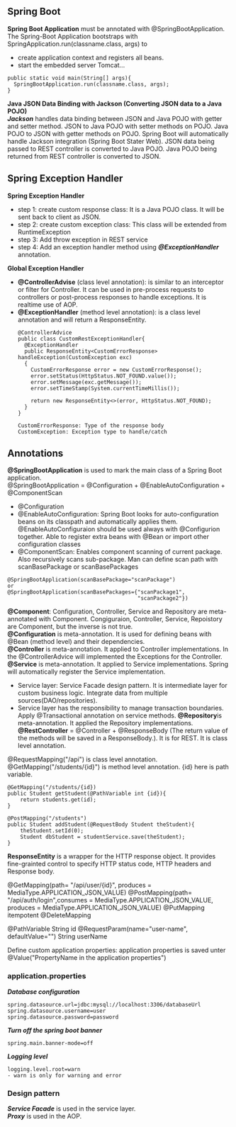## Spring Boot
**Spring Boot Application** must be annotated with @SpringBootApplication. <br>
The Spring-Boot Application bootstraps with SpringApplication.run(classname.class, args) to 
- create application context and registers all beans.
- start the embedded server Tomcat...
```
public static void main(String[] args){
  SpringBootApplication.run(classname.class, args);
}
```

**Java JSON Data Binding with Jackson (Converting JSON data to a Java POJO)** <br>
***Jackson*** handles data binding between JSON and Java POJO with getter and setter method. JSON to Java POJO with setter methods on POJO. Java POJO to JSON with getter methods on POJO. Spring Boot will automatically handle Jackson integration (Spring Boot Stater Web). JSON data being passed to REST controller is converted to Java POJO. Java POJO being returned from REST controller is converted to JSON.

## Spring Exception Handler
**Spring Exception Handler** <br>
- step 1: create custom response class: It is a Java POJO class. It will be sent back to client as JSON.
- step 2: create custom exception class: This class will be extended from RuntimeException
- step 3: Add throw exception in REST service
- step 4: Add an exception handler method using ***@ExceptionHandler*** annotation.

**Global Exception Handler**
- **@ControllerAdvise** (class level annotation): is similar to an interceptor or filter for Controller. It can be used in pre-process requests to controllers or post-process responses to handle exceptions. It is realtime use of AOP.
- **@ExceptionHandler** (method level annotation): is a class level annotation and will return a ResponseEntity.
  ```
  @ControllerAdvice
  public class CustomRestExceptionHandler{
    @ExceptionHandler
    public ResponseEntity<CustomErrorResponse> handleException(CustomException exc)
    {
      CustomErrorResponse error = new CustomErrorResponse();
      error.setStatus(HttpStatus.NOT_FOUND.value());
      error.setMessage(exc.getMessage());
      error.setTimeStamp(System.currentTimeMillis());
    
      return new ResponseEntity<>(error, HttpStatus.NOT_FOUND);
    }
  }
  
  CustomErrorResponse: Type of the response body
  CustomException: Exception type to handle/catch
  ```
  
## Annotations
**@SpringBootApplication** is used to mark the main class of a Spring Boot application.<br>
@SpringBootApplication = @Configuration + @EnableAutoConfiguration + @ComponentScan<br>
- @Configuration
- @EnableAutoConfiguration: Spring Boot looks for auto-configuration beans on its classpath and automatically applies them. @EnableAutoConfiguraion should be used always with @Configurion together.
Able to register extra beans with @Bean or import other configuration classes
- @ComponentScan: Enables component scanning of current package. Also recursively scans sub-package. Man can define scan path with scanBasePackage or scanBasePackages
```
@SpringBootApplication(scanBasePackage="scanPackage")
or
@SpringBootApplication(scanBasePackages={"scanPackage1",
                                         "scanPackage2"})
```
**@Component**: Configuration, Controller, Service and Repository are meta-annotated with Component. Congiguraion, Controller, Service, Repoistory are Component, but the inverse is not true.<br>
**@Configuration** is meta-annotation. It is used for defining beans with @Bean (method level) and their dependencies.<br>
**@Controller** is meta-annotation. It applied to Controller implementations. In the @ControllerAdvice will implemented the Exceptions for the Controller.<br>
**@Service** is meta-annotation. It applied to Service implementations. Spring will automatically register the Service implementation.<br>
- Service layer: Service Facade design pattern. It is intermediate layer for custom business logic. Integrate data from multiple sources(DAO/repositories).
- Service layer has the responsibility to manage transaction boundaries. Apply @Transactional annotation on service methods.
**@Repository**is meta-annotation. It applied the Repository implementations.<br>
**@RestController** = @Controller + @ResponseBody (The return value of the methods will be saved in a ResponseBody.). It is for REST. It is class level annotation. <br>

@RequestMapping("/api") is class level annotation.<br>
@GetMapping("/students/{id}") is method level annotation. {id} here is path variable.
```
@GetMapping("/students/{id})
public Student getStudent(@PathVariable int {id}){
    return students.get(id); 
}
```
```
@PostMapping("/students")
public Student addStudent(@RequestBody Student theStudent){
    theStudent.setId(0);
    Student dbStudent = studentService.save(theStudent);
}
```
**ResponseEntity** is a wrapper for the HTTP response object. It provides fine-grainted control to specify HTTP status code, HTTP headers and Response body.

@GetMapping(path= "/api/user/{id}", produces = MediaType.APPLICATION_JSON_VALUE)
@PostMapping(path= "/api/auth/login",consumes = MediaType.APPLICATION_JSON_VALUE, produces = MediaType.APPLICATION_JSON_VALUE)
@PutMapping itempotent
@DeleteMapping

@PathVariable String id
@RequestParam(name="user-name", defaultValue="") String userName


Define custom application properties:
application properties is saved unter 
@Value("PropertyName in the application properties")



### application.properties
***Database configuration***
```
spring.datasource.url=jdbc:mysql://localhost:3306/databaseUrl
spring.datasource.username=user
spring.datasource.password=password
```
***Turn off the spring boot banner***
```
spring.main.banner-mode=off
```
***Logging level***
```
logging.level.root=warn
- warn is only for warning and error
```
### Design pattern
***Service Facade*** is used in the service layer.<br>
***Proxy*** is used in the AOP.<br>


